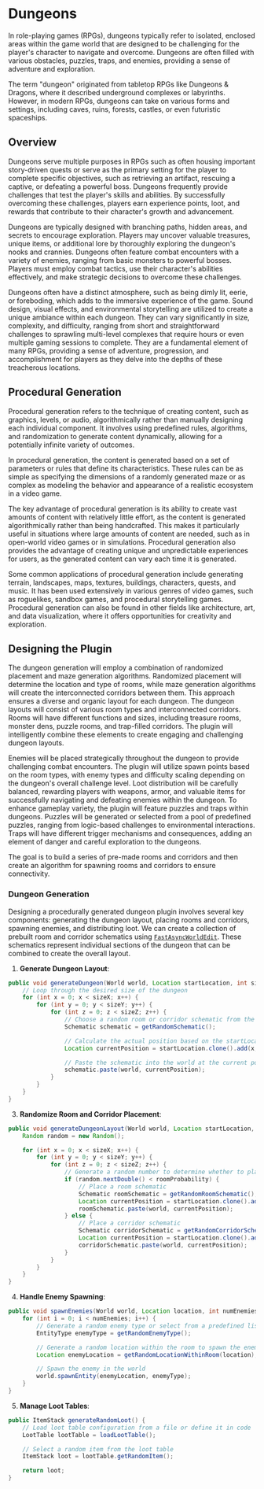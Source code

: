 # Dungeons
In role-playing games (RPGs), dungeons typically refer to isolated, enclosed areas within the game world that are designed to be challenging for the player's character to navigate and overcome. Dungeons are often filled with various obstacles, puzzles, traps, and enemies, providing a sense of adventure and exploration.
   
The term "dungeon" originated from tabletop RPGs like Dungeons & Dragons, where it described underground complexes or labyrinths. However, in modern RPGs, dungeons can take on various forms and settings, including caves, ruins, forests, castles, or even futuristic spaceships.

## Overview
Dungeons serve multiple purposes in RPGs such as often housing important story-driven quests or serve as the primary setting for the player to complete specific objectives, such as retrieving an artifact, rescuing a captive, or defeating a powerful boss. Dungeons frequently provide challenges that test the player's skills and abilities. By successfully overcoming these challenges, players earn experience points, loot, and rewards that contribute to their character's growth and advancement. 
   
Dungeons are typically designed with branching paths, hidden areas, and secrets to encourage exploration. Players may uncover valuable treasures, unique items, or additional lore by thoroughly exploring the dungeon's nooks and crannies. Dungeons often feature combat encounters with a variety of enemies, ranging from basic monsters to powerful bosses. Players must employ combat tactics, use their character's abilities effectively, and make strategic decisions to overcome these challenges.
   
Dungeons often have a distinct atmosphere, such as being dimly lit, eerie, or foreboding, which adds to the immersive experience of the game. Sound design, visual effects, and environmental storytelling are utilized to create a unique ambiance within each dungeon. They can vary significantly in size, complexity, and difficulty, ranging from short and straightforward challenges to sprawling multi-level complexes that require hours or even multiple gaming sessions to complete. They are a fundamental element of many RPGs, providing a sense of adventure, progression, and accomplishment for players as they delve into the depths of these treacherous locations.

## Procedural Generation
Procedural generation refers to the technique of creating content, such as graphics, levels, or audio, algorithmically rather than manually designing each individual component. It involves using predefined rules, algorithms, and randomization to generate content dynamically, allowing for a potentially infinite variety of outcomes.
   
In procedural generation, the content is generated based on a set of parameters or rules that define its characteristics. These rules can be as simple as specifying the dimensions of a randomly generated maze or as complex as modeling the behavior and appearance of a realistic ecosystem in a video game.
    
The key advantage of procedural generation is its ability to create vast amounts of content with relatively little effort, as the content is generated algorithmically rather than being handcrafted. This makes it particularly useful in situations where large amounts of content are needed, such as in open-world video games or in simulations. Procedural generation also provides the advantage of creating unique and unpredictable experiences for users, as the generated content can vary each time it is generated.
   
Some common applications of procedural generation include generating terrain, landscapes, maps, textures, buildings, characters, quests, and music. It has been used extensively in various genres of video games, such as roguelikes, sandbox games, and procedural storytelling games. Procedural generation can also be found in other fields like architecture, art, and data visualization, where it offers opportunities for creativity and exploration.

## Designing the Plugin
The dungeon generation will employ a combination of randomized placement and maze generation algorithms. Randomized placement will determine the location and type of rooms, while maze generation algorithms will create the interconnected corridors between them. This approach ensures a diverse and organic layout for each dungeon. The dungeon layouts will consist of various room types and interconnected corridors. Rooms will have different functions and sizes, including treasure rooms, monster dens, puzzle rooms, and trap-filled corridors. The plugin will intelligently combine these elements to create engaging and challenging dungeon layouts.
   
Enemies will be placed strategically throughout the dungeon to provide challenging combat encounters. The plugin will utilize spawn points based on the room types, with enemy types and difficulty scaling depending on the dungeon's overall challenge level. Loot distribution will be carefully balanced, rewarding players with weapons, armor, and valuable items for successfully navigating and defeating enemies within the dungeon. To enhance gameplay variety, the plugin will feature puzzles and traps within dungeons. Puzzles will be generated or selected from a pool of predefined puzzles, ranging from logic-based challenges to environmental interactions. Traps will have different trigger mechanisms and consequences, adding an element of danger and careful exploration to the dungeons.
   
The goal is to build a series of pre-made rooms and corridors and then create an algorithm for spawning rooms and corridors to ensure connectivity. 
   
### Dungeon Generation
Designing a procedurally generated dungeon plugin involves several key components: generating the dungeon layout, placing rooms and corridors, spawning enemies, and distributing loot. We can create a collection of prebuilt room and corridor schematics using [`FastAsyncWorldEdit`](https://github.com/IntellectualSites/FastAsyncWorldEdit). These schematics represent individual sections of the dungeon that can be combined to create the overall layout. 

1. **Generate Dungeon Layout**:

```java
public void generateDungeon(World world, Location startLocation, int sizeX, int sizeY, int sizeZ) {
    // Loop through the desired size of the dungeon
    for (int x = 0; x < sizeX; x++) {
        for (int y = 0; y < sizeY; y++) {
            for (int z = 0; z < sizeZ; z++) {
                // Choose a random room or corridor schematic from the collection
                Schematic schematic = getRandomSchematic();

                // Calculate the actual position based on the startLocation and current coordinates
                Location currentPosition = startLocation.clone().add(x, y, z);

                // Paste the schematic into the world at the current position
                schematic.paste(world, currentPosition);
            }
        }
    }
}
```

3. **Randomize Room and Corridor Placement**:

```java
public void generateDungeonLayout(World world, Location startLocation, int sizeX, int sizeY, int sizeZ) {
    Random random = new Random();

    for (int x = 0; x < sizeX; x++) {
        for (int y = 0; y < sizeY; y++) {
            for (int z = 0; z < sizeZ; z++) {
                // Generate a random number to determine whether to place a room or corridor
                if (random.nextDouble() < roomProbability) {
                    // Place a room schematic
                    Schematic roomSchematic = getRandomRoomSchematic();
                    Location currentPosition = startLocation.clone().add(x, y, z);
                    roomSchematic.paste(world, currentPosition);
                } else {
                    // Place a corridor schematic
                    Schematic corridorSchematic = getRandomCorridorSchematic();
                    Location currentPosition = startLocation.clone().add(x, y, z);
                    corridorSchematic.paste(world, currentPosition);
                }
            }
        }
    }
}
```

4. **Handle Enemy Spawning**:

```java
public void spawnEnemies(World world, Location location, int numEnemies) {
    for (int i = 0; i < numEnemies; i++) {
        // Generate a random enemy type or select from a predefined list
        EntityType enemyType = getRandomEnemyType();

        // Generate a random location within the room to spawn the enemy
        Location enemyLocation = getRandomLocationWithinRoom(location);

        // Spawn the enemy in the world
        world.spawnEntity(enemyLocation, enemyType);
    }
}
```

5. **Manage Loot Tables**:

```java
public ItemStack generateRandomLoot() {
    // Load loot table configuration from a file or define it in code
    LootTable lootTable = loadLootTable();

    // Select a random item from the loot table
    ItemStack loot = lootTable.getRandomItem();

    return loot;
}
```
